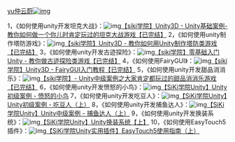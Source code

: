 [
yu仲云蔚](https://space.bilibili.com/393208421)[![img](https://s1.hdslb.com/bfs/seed/jinkela/commentpc/static/img/ic_user%20level_2.c467d66.svg)](https://www.bilibili.com/blackboard/help.html#/?qid=59e2cffdaa69465486497bb35a5ac295)

1，《如何使用unity开发坦克大战》：![img](https://i0.hdslb.com/bfs/activity-plat/static/20201110/4c8b2dbaded282e67c9a31daa4297c3c/AeQJlYP7e.png)[【siki学院】Unity3D - Unity基础案例-教你如何做一个你儿时肯定玩过的坦克大战游戏【已完结】](https://www.bilibili.com/video/av29751762)
2，《如何使用unity制作塔防游戏》：![img](https://i0.hdslb.com/bfs/activity-plat/static/20201110/4c8b2dbaded282e67c9a31daa4297c3c/AeQJlYP7e.png)[【siki学院】Unity3D - 教你如何用Unity制作塔防类游戏【已完结】](https://www.bilibili.com/video/av29784743)
3，《如何使用unity开发古迹探险》：![img](https://i0.hdslb.com/bfs/activity-plat/static/20201110/4c8b2dbaded282e67c9a31daa4297c3c/AeQJlYP7e.png)[【siki学院】零基础入门Unity - 教你做古迹探险类游戏【已完结】](https://www.bilibili.com/video/av29790162)
4，《如何使用FairyGUI》：![img](https://i0.hdslb.com/bfs/activity-plat/static/20201110/4c8b2dbaded282e67c9a31daa4297c3c/AeQJlYP7e.png)[【siki学院】Unity3D - FairyGUI入门教程【已完结】](https://www.bilibili.com/video/av29751288)
5，《如何使用unity开发甜品消消乐》：![img](https://i0.hdslb.com/bfs/activity-plat/static/20201110/4c8b2dbaded282e67c9a31daa4297c3c/AeQJlYP7e.png)[【siki学院】- Unity中级案例之大家肯定都玩过的甜品消消乐游戏【已完结】](https://www.bilibili.com/video/av29791086)
6，《如何使用unity开发愤怒的小鸟》：![img](https://i0.hdslb.com/bfs/activity-plat/static/20201110/4c8b2dbaded282e67c9a31daa4297c3c/AeQJlYP7e.png)[【SiKi学院Unity】Unity初级案例 - 愤怒的小鸟](https://www.bilibili.com/video/av35565116)
7，《如何使用unity开发吃豆人》：![img](https://i0.hdslb.com/bfs/activity-plat/static/20201110/4c8b2dbaded282e67c9a31daa4297c3c/AeQJlYP7e.png)[【SiKi学院Unity】Unity初级案例 - 吃豆人（上）](https://www.bilibili.com/video/av36103586)
8，《如何使用unity开发捕鱼达人》：![img](https://i0.hdslb.com/bfs/activity-plat/static/20201110/4c8b2dbaded282e67c9a31daa4297c3c/AeQJlYP7e.png)[【SiKi学院Unity】Unity中级案例 - 捕鱼达人（上）](https://www.bilibili.com/video/av36334499)
9，《如何使用unity开发换装系统》：![img](https://i0.hdslb.com/bfs/activity-plat/static/20201110/4c8b2dbaded282e67c9a31daa4297c3c/AeQJlYP7e.png)[【SiKi学院Unity】Unity换装系统【上】](https://www.bilibili.com/video/av38063048)
10，《如何使用EasyTouch5插件》：![img](https://i0.hdslb.com/bfs/activity-plat/static/20201110/4c8b2dbaded282e67c9a31daa4297c3c/AeQJlYP7e.png)[【SiKi学院Unity实用插件】EasyTouch5使用指南（上）](https://www.bilibili.com/video/av36956262)